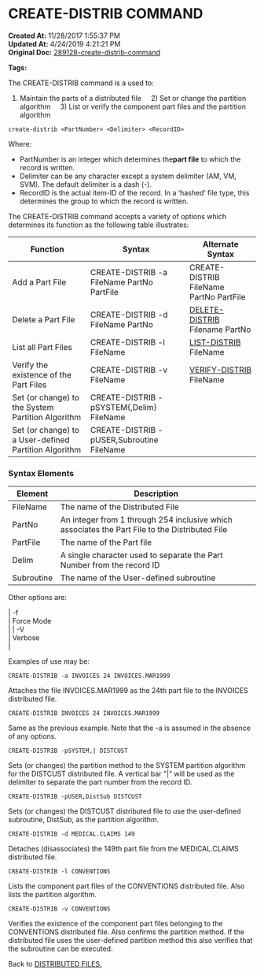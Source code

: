 # CREATE-DISTRIB COMMAND

**Created At:** 11/28/2017 1:55:37 PM  
**Updated At:** 4/24/2019 4:21:21 PM  
**Original Doc:** [289128-create-distrib-command](https://docs.jbase.com/44203-distributed-files/289128-create-distrib-command)  

**Tags:**
<badge text='create-file distributed' vertical='middle' />
<badge text='create-file distrib' vertical='middle' />

The CREATE-DISTRIB command is a used to:

1) Maintain the parts of a distributed file
    2) Set or change the partition algorithm
    3) List or verify the component part files and the partition algorithm

```
create-distrib <PartNumber> <Delimiter> <RecordID>
```

Where:

- PartNumber is an integer which determines the**part file** to which the record is written.
- Delimiter can be any character except a system delimiter (AM, VM, SVM). The default delimiter is a dash (-).
- RecordID is the actual item-ID of the record. In a ‘hashed’ file type, this determines the group to which the record is written.




The CREATE-DISTRIB command accepts a variety of options which determines its function as the following table illustrates:


| Function<br> | Syntax<br> | Alternate Syntax<br> |
| --- | --- | --- |
| Add a Part File<br> | CREATE-DISTRIB -a FileName PartNo PartFile<br> | CREATE-DISTRIB FileName PartNo PartFile<br> |
| Delete a Part File<br> | CREATE-DISTRIB -d FileName PartNo<br> | [DELETE-DISTRIB](./../delete-distrib-command) Filename PartNo<br> |
| List all Part Files<br> | CREATE-DISTRIB -l FileName<br> | [LIST-DISTRIB](./../list-distrib-command) FileName<br> |
| Verify the existence of the Part Files<br> | CREATE-DISTRIB -v FileName<br> | [VERIFY-DISTRIB](./../verify-distrib-command) FileName<br> |
| Set (or change) to the System Partition Algorithm<br> | CREATE-DISTRIB -pSYSTEM{,Delim} FileName<br> |  <br> |
| Set (or change) to a User-defined Partition Algorithm<br> | CREATE-DISTRIB -pUSER,Subroutine FileName<br> |  <br> |




### Syntax Elements


| Element<br> | Description<br> |
| --- | --- |
| FileName<br> | The name of the Distributed File<br> |
| PartNo<br> | An integer from 1 through 254 inclusive which associates the Part File to the Distributed File<br> |
| PartFile<br> | The name of the Part file<br> |
| Delim<br> | A single character used to separate the Part Number from the record ID<br> |
| Subroutine<br> | The name of the User-defined subroutine<br> |




Other options are:


| -f<br> | Force Mode<br> |
| -V<br> | Verbose<br> |




Examples of use may be:

```
CREATE-DISTRIB -a INVOICES 24 INVOICES.MAR1999
```



Attaches the file INVOICES.MAR1999 as the 24th part file to the INVOICES distributed file.

```
CREATE-DISTRIB INVOICES 24 INVOICES.MAR1999
```



Same as the previous example. Note that the -a is assumed in the absence of any options.

```
CREATE-DISTRIB -pSYSTEM,| DISTCUST
```



Sets (or changes) the partition method to the SYSTEM partition algorithm for the DISTCUST distributed file. A vertical bar "|" will be used as the delimiter to separate the part number from the record ID.

```
CREATE-DISTRIB -pUSER,DistSub DISTCUST
```



Sets (or changes) the DISTCUST distributed file to use the user-defined subroutine, DistSub, as the partition algorithm.

```
CREATE-DISTRIB -d MEDICAL.CLAIMS 149
```



Detaches (disassociates) the 149th part file from the MEDICAL.CLAIMS distributed file.

```
CREATE-DISTRIB -l CONVENTIONS
```



Lists the component part files of the CONVENTIONS distributed file. Also lists the partition algorithm.

```
CREATE-DISTRIB -v CONVENTIONS
```



Verifies the existence of the component part files belonging to the CONVENTIONS distributed file. Also confirms the partition method. If the distributed file uses the user-defined partition method this also verifies that the subroutine can be executed.



Back to [DISTRIBUTED FILES.](./../distributed-files)
